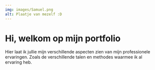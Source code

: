 ```yaml
---
img: images/Samuel.png
alt: Plaatje van mezelf :D
---
```


# Hi, welkom op mijn portfolio

Hier laat ik jullie mijn verschillende aspecten zien van mijn professionele ervaringen. Zoals de verschillende talen en methodes waarmee ik al ervaring heb.
